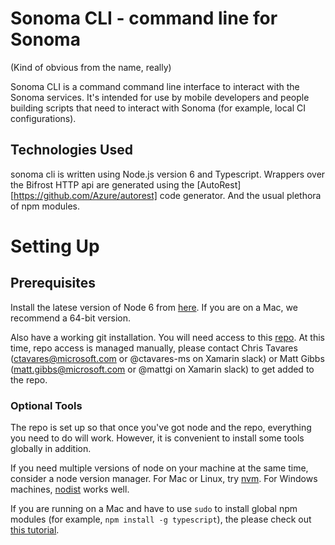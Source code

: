 # Sonoma CLI - command line for Sonoma
(Kind of obvious from the name, really)

Sonoma CLI is a command command line interface to interact with the Sonoma services. It's intended
for use by mobile developers and people building scripts that need to interact with Sonoma (for example,
local CI configurations).

## Technologies Used

sonoma cli is written using Node.js version 6 and Typescript. Wrappers over the Bifrost HTTP api are
generated using the [AutoRest][https://github.com/Azure/autorest] code generator. And the usual
plethora of npm modules.

# Setting Up

## Prerequisites

Install the latese version of Node 6 from [here](https://nodejs.org). If you are on a Mac, we recommend
a 64-bit version.

Also have a working git installation. You will need access to this [repo](https://github.com/Microsoft/sonoma-cli).
At this time, repo access is managed manually, please contact Chris Tavares (ctavares@microsoft.com or @ctavares-ms on Xamarin slack)
or Matt Gibbs (matt.gibbs@microsoft.com or @mattgi on Xamarin slack) to get added to the repo.

### Optional Tools

The repo is set up so that once you've got node and the repo, everything you need to do will work. However, it is
convenient to install some tools globally in addition.


If you need multiple versions of node on your machine at the same time, consider a node version manager.
For Mac or Linux, try [nvm](https://github.com/creationix/nvm). For Windows machines, [nodist](https://github.com/marcelklehr/nodist)
works well.

If you are running on a Mac and have to use `sudo` to install global npm modules (for example, `npm install -g typescript`),
the please check out [this tutorial](https://docs.npmjs.com/getting-started/fixing-npm-permissions).



